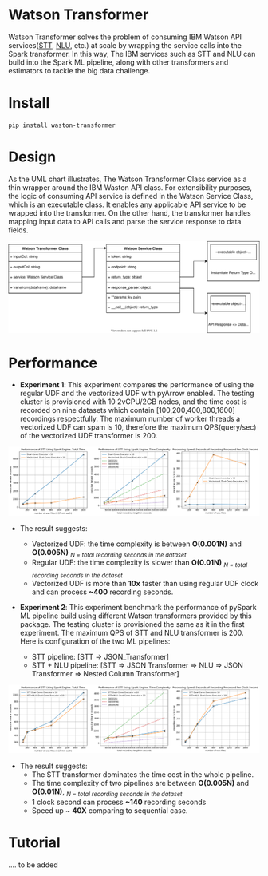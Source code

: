 # Watson Transformer
Watson Transformer solves the problem of consuming IBM Watson API services([STT](https://cloud.ibm.com/apidocs/speech-to-text), [NLU](https://cloud.ibm.com/apidocs/natural-language-understanding), etc.) at scale by wrapping the service calls into the Spark transformer. In this way, The IBM services such as STT and NLU can build into the Spark ML pipeline, along with other transformers and estimators to tackle the big data challenge. 

# Install
```
pip install waston-transformer
```

# Design
As the UML chart illustrates, The Watson Transformer Class service as a thin wrapper around the IBM Waston API class. For extensibility purposes, the logic of consuming API service is defined in the Watson Service Class, which is an executable class. It enables any applicable API service to be wrapped into the transformer. On the other hand, the transformer handles mapping input data to API calls and parse the service response to data fields. 

<img style="float: center;" src="document/Watson_Tranformer_Design.svg">  

# Performance

* __Experiment 1__: This experiment compares the performance of using the regular UDF and the vectorized UDF with pyArrow enabled. The testing cluster is provisioned with 10 2vCPU/2GB nodes, and the time cost is recorded on nine datasets which contain [100,200,400,800,1600] recordings respectfully. The maximum number of worker threads a vectorized UDF can spam is 10, therefore the maximum QPS(query/sec) of the vectorized UDF transformer is 200.  

<img style="float: center;" src="document/regular_udf_vs_vectorized_udf_.png"> 

* The result suggests:
  * Vectorized UDF: the time complexity is between **O(0.001N)** and **O(0.005N)** <sub>*N = total recording seconds in the dataset*</sub>
  * Regular UDF: the time complexity is slower than **O(0.01N)** <sub>*N = total recording seconds in the dataset*</sub>
  * Vectorized UDF is more than **10x** faster than using regular UDF clock and can process **~400** recording seconds.


* __Experiment 2__: This experiment benchmark the performance of pySpark ML pipeline build using different Watson transformers provided by this package. The testing cluster is provisioned the same as it in the first experiment. The maximum QPS of STT and NLU transformer is 200. Here is configuration of the two ML pipelines:
  * STT pipeline: [STT => JSON_Transformer]
  * STT + NLU pipeline: [STT => JSON Transformer => NLU => JSON Transformer => Nested Column Transformer]

<img style="float: center;" src="document/pipleline_benchmark.png"> 

* The result suggests:
  * The STT transformer dominates the time cost in the whole pipeline.
  * The time complexity of two pipelines are between **O(0.005N)** and **O(0.01N)**, <sub> *N = total recording seconds in the dataset* </sub>
  * 1 clock second can process **~140** recording seconds
  * Speed up ~ **40X** comparing to sequential case.



# Tutorial

.... to be added
